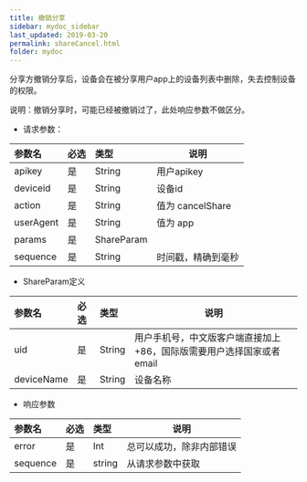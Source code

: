 ```yaml
---
title: 撤销分享
sidebar: mydoc_sidebar
last_updated: 2019-03-20
permalink: shareCancel.html
folder: mydoc
---
```


分享方撤销分享后，设备会在被分享用户app上的设备列表中删除，失去控制设备的权限。

说明：撤销分享时，可能已经被撤销过了，此处响应参数不做区分。

- 请求参数：

|参数名|必选|类型|说明|
|:----    |:---|:----- |-----   |
|apikey |是  |String |用户apikey   |
|deviceid |是  |String | 设备id    |
|action     |是  |String | 值为 cancelShare    |
|userAgent     |是  |String | 值为 app    |
|params     |是  |ShareParam |     |
|sequence     |是  |String | 时间戳，精确到毫秒    |

- ShareParam定义

|参数名|必选|类型|说明|
|:----    |:---|:----- |-----   |
|uid |是  |String |用户手机号，中文版客户端直接加上+86，国际版需要用户选择国家或者email   |
|deviceName |是  |String | 设备名称   |

- 响应参数

|参数名|必选|类型|说明|
|:----    |:---|:----- |-----   |
|error |是  |Int |总可以成功，除非内部错误   |
|sequence     |是  |string | 从请求参数中获取    |




